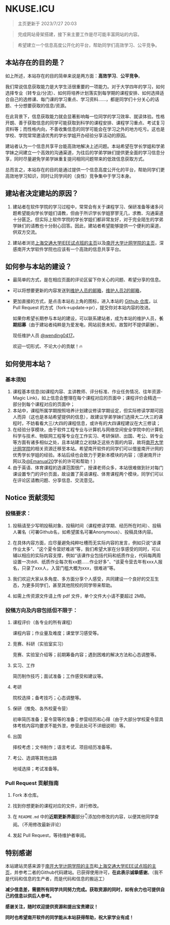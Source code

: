 # NKUSE.ICU

> 主页更新于 2023/7/27 20:03

>完成网站骨架搭建，接下来主要工作是尽可能丰富网站的内容。

> 希望建立一个信息高度公开化的平台，帮助同学们高效学习、公平竞争。

## 本站存在的目的是？

如上所述，本站存在的目的简单来说是两方面：**高效学习**、**公平竞争**。

我们常说信息获取能力是大学生活很重要的一项能力。对于大学四年的学习，如何选择专业（转专业/分流）、如何将培养计划落实到每学期的课程安排、如何选择适合自己的选修课、每门课的学习重点、学习资料......，都是同学们十分关心的话题、十分想要获取的信息/资源。

在此背景下，信息获取能力就会显著影响每一位同学的学习效率、就读体验。性格开朗、善于获取信息的同学可能获取到科学的课程安排、课程学习重点、考试复习资料等；而性格内向，不善收集信息的同学可能会在学习之外的地方吃亏。这也是学校、学院常常邀请优秀的学长学姐开办经验分享活动的原因。

建站者认为一个信息共享平台能高效地解决上述问题。本站希望在学长学姐和学弟学妹之间建立一个高效的沟通渠道，为往后的学弟学妹们提供更全面的学习信息分享，同时尽量避免学弟学妹重复提问相同问题带来的低效信息获取方式。

总而言之，本站存在的目的是通过提供一个信息高度公开化的平台，帮助同学们更高效地学习知识，同时让同学间的（良性）竞争集中于学习本身。

## 建站者决定建站的原因？

1. 建站者在软件学院的学习过程中，常常会有关于课程学习、保研准备等诸多问题希望能向学长学姐们请教，但由于所识学长学姐寥寥无几，求教、沟通渠道十分匮乏。但实际上软件学院的学长学姐们都非常友好，对于完全陌生的学弟学妹们的请教也十分耐心回答。因此，建站者希望能够提供一个便利的渠道，供双方交流。

2. 建站者浏览[上海交通大学IEEE试点班的主页](https://ieee.icu/)以及[南开大学计网学院的主页](https://nkucs.icu/)，深感南开大学软件学院也应该有一个高效的信息共享平台。

## 如何参与本站的建设？

- 最简单的方式，是在相应页面的评论区留下你关心的问题、希望分享的信息。

- 可以将想要更新的内容发送到[维护人员的邮箱](mailto:yangyywl@gmail.com)，[维护人员2的邮箱](mailto:2112966@mail.nankai.edu.cn)，

- 更加直接的方式，是点击本站右上角的图标，进入本站的 [Github 仓库](https://github.com/NKUSE-ICU/NKUSE.ICU)，以 Pull Request 的方式（fork->update->pr），提交你对本站内容的改进。

  如果你希望长期参与本站的建设，可以联系建站者，成为本站的维护人员，**长期招募**（由于建站者纯粹是为爱发电，网站前景未知，故暂时不提供薪酬）。

  现任维护人员 [@wending0417](https://github.com/wending0417/)。

  欢迎一切形式、不论大小的贡献！🔥

## 如何使用本站？

### 基本须知

1. 课程基本信息(如课程内容、主讲教师、评分标准、作业任务情况、往年资源-Magic Link)，如上信息会整理在每个课程对应的页面中；课程评价会精选一部分到每个课程对应的页面中；
2. 本站中，课程所属学期按照培养计划建议修读学期设定，但实际修读学期可因人而异（这也是本站希望提供的信息），故建议学弟学妹们选择大二/大三的课程时，不妨看看大三/大四的课程信息，或许有的大四课程建议在大三修读；
3. 在经验分享模块，由于软件工程专业与计算机与网络空间安全学院中的计算机科学与技术、物联网工程等专业在工作实习、考研保研、出国、考公、转专业等方面有诸多相似之处，且本站建立之初缺乏这些方面的内容，故将[南开大学计网学院](https://nkucs.icu)的相关资源迁移至本站。希望南开软件的同学们可以借鉴南开计网的优秀学长学姐的经验。本站后续也会致力于更新本模块的内容；（感谢南开计网以及[@Emanual20](https://github.com/Emanual20)学长的许可和帮助！）
4. 由于英语、体育课程的选课范围很广，授课老师众多，本站很难做到针对每门课设置专门的评价页面，故设置了英语课程、体育课程两个模块，同学们可以在评论区请教问题、分享信息、交流意见。

## Notice 贡献须知

### **投稿要求**：

1. 投稿请至少写明投稿对象、投稿时间（课程修读学期、经历所在时间）、投稿人署名（可署Github名，如希望匿名可署Anonymous）、投稿具体内容。

2. 在具体内容方面，应尽量避免纯粹吐槽而无实际内容的发言，例如只说“该课作业太多”、“这个夏令营好难进”等，我们希望大家在分享感受的同时，可以辅以相应的实际内容支撑，例如“该课作业包括代码和纸质作业，代码每两周设置一次ddl、纸质作业每次有xx题……作业好多”、“该夏令营去年有xxx人报名，只录了xxx人，入营门槛大概为xxx，很难进”等。 

3. 我们欢迎大家从多角度、多方面分享个人感受，共同建设一个良好的交互生态，为更多同学们，甚至其他院校的同学带来帮助。

4. 如需上传资源文件请上传 pdf 文件，单个文件大小请不要超过 2MB。

### **投稿方向及内容包括但不限于：**

1. 课程评价（各专业的所有课程）

   课程内容；作业量及难度；课堂学习感受等。

2. 竞赛、科研（实验室实习）

   竞赛、实验室介绍等；前期筹备内容；遇到困难的解决方法和心态调整等。

3. 实习、工作

   简历制作技巧；面试准备；工作感受和建议等。

4. 考研

   院校选择；备考技巧；心态调整等。

5. 保研（推免、各外校夏令营）

   初审简历准备；夏令营等的准备；参营经历和心得（由于大部分学校夏令营具体考核内容均要求不能外泄，参营此处可不详细说明）等。

6. 出国

   择校考虑；文书制作；语言考试、项目经历准备等。

7. 考公、选调等其他出路

   地域选择；考试准备等。

### Pull Request 贡献指南

1. Fork 本仓库。

2. 找到你想更新的课程对应的文件，进行修改。

3. 在 `README.md` 中的**近期更新界面**部分👇添加你修改的内容，以便其他同学查阅。（不用修改最新评论）

4. 发起 Pull Request，等待维护者审阅。

## 特别感谢

本站建站灵感来源于[南开大学计网学院的主页](https://nkucs.icu/)和[上海交通大学IEEE试点班的主页](https://ieee.icu/)，并参考二者的Github代码建站。已获得使用许可，**在此表示诚挚感谢**。（我不是代码和信息的生产者，而是代码和信息的搬运工）

**减少信息差，需要所有同学共同努力完成。获取资源的同时，如有余力也可提供自己的信息以供后人参考。**

**感谢关注，随时欢迎提供资源和提出宝贵建议！**

**同时也希望南开软件的同学能从本站获得帮助，祝大家学业有成！**
